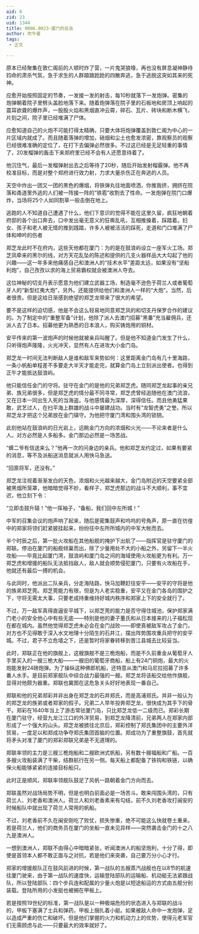 ```yaml
---
aid: 6
zid: 23
uid: 1344
title: 0006.0023-厦门的反击
author: 吹牛者
tags: 
 - 正文

---
```




  原本已经聚集在敦仁阁前的人顿时炸了营，一片鬼哭狼嚎，再也没有屏息凝神静待钧命的肃杀气氛，急于求生的人群踉踉跄跄的四散奔逃，急于逃脱这突如其来的死神。

  应愈开始按照固定的节奏，一发接一发的射击，每10秒就落下一发炮弹。密集的炮弹朝着院子里劈头盖脸地落下来。随着炮弹落在院子里的石板地和房顶上响起的震耳欲聋的爆炸声，一股股火焰和黑烟直冲云霄，碎石、瓦片、砖块和断木横飞，片刻之间，院子里已经堆满了尸体。

  应愈知道自己的火炮不可能打得太精确，只要大体将炮弹覆盖到敦仁阁为中心的一片区域内就成了。而且随着落弹的增加，硝烟和尘土也愈发浓密，靠观察员的观察已经很难准确的定位了，在打下去偏弹必然很多。不过这已经是无足轻重的事情了，20发榴弹的轰击下来郑府里已经不会有人还愿意待着了。

  他沉住气，最后一发榴弹射出去之后等待了20秒，随后开始发射榴霰弹。他不再校准目标，而是对整个郑府进行效力射，力求大量杀伤正在奔逃的人员。

  天空中炸出一团又一团的黑色的爆烟，将铁弹丸往地面喷洒，你推我挤，拥挤在院落和甬道里外逃的人们被一阵接一阵的“铁雹”收割去了性命。一发炮弹在院门口爆炸，当场将25个人如同割草一般击倒在地上。

  逃跑的人不知道自己遭遇了什么，他们下意识的觉得不能在这里久留，疯狂地朝着府邸的各个出口奔去，口中发出毫无意义的狂嘶乱吼，互相推搡着，踩踏着。妇女、孩子和老人被无情的推到践踏，许多人被被活活的踩死，走道和门口堆满了尸体和呻吟的伤者

  郑芝龙此时不在府内，这些天他都在厦门：为的是在鼓浪屿设立一座军火工场。郑芝凤牵来的黑尔的线，对方天花乱坠的陈述和提供的几支火器样品大大勾起了他的兴趣——这一年多来他痛感自己和澳洲人的“技术水平”差距太远，如果没有“坚船利炮”，自己孜孜以求的海上贸易霸权就会被澳洲人夺去。

  这位神秘的切支丹表示愿意为他们建立武器工场，制造毫不逊色于荷兰人或者葡萄牙人的“新型红夷大炮”，另外。还能提供给他们和澳洲人一样的“大炮”。当然，后者很贵。但是这给日渐感到绝望的郑芝龙带来了很大的希望。

  要不是这样的迫切感，他是不会这么轻易地同意郑芝凤的和切支丹保罗合作的建议的。为了制定中的“重整军备”计划，他除了派人去澳门招募“黑番”充当雇佣兵，还派人去了日本。招募他更为熟悉的日本浪人，购买铸炮用的铜材。

  安平传来的第一波炮声的时候他就被亲兵叫醒了。但是他不知道金门发生了什么，只听得炮声隆隆，火光冲天，显然有人在进攻大小金门岛。

  郑芝龙一时间无法判断敌人是谁和敌军来势如何：这里距离金门岛有几十里海路，一条小帆船单程差不多要走大半天才能走完，就算金门岛上立刻派出使者。也得到正午才能抵达鼓浪屿。

  他只能信任金门的守将。驻守在金门的是他的兄弟郑芝虎。随同郑芝龙起事的亲兄弟、族兄弟很多，但是郑芝虎的情分最不同寻常，郑芝虎曾经追随他在澳门流浪，又在日本一同出生入死的当海盗。与他感情最为深厚，深得信任。而且他勇猛果敢，武艺过人，在扫平海上群雄的战斗中屡建战功。当时有“龙智虎勇”之誉。所以郑芝龙才把这个兄弟放在金门镇守。为他把守厦门湾和围头湾的锁钥。

  此刻他站在鼓浪屿的日光岩上，远眺金门方向的浓烟和火光——不论来者是什么人。对方必然是人多船多。金门那边必然是一场苦战。

  “蠎二爷有信送来么？”他再一次的问身边的亲兵。他和郑芝龙约定过，如果有要紧的消息，等不及派船送消息就派人用快马急送。

  “回禀将军，还没有。”

  郑芝龙注视着渐渐发白的天色，浓烟和火光越来越大，金门岛附近的天空要紧全部被黑烟所笼罩，他暗暗觉得不妙，看样子，郑芝虎那边的战斗不大顺利，事不宜迟，他立刻下令：

  “立即击鼓升辕！”他一挥袖子，“备船，我们回中左所城！”

  中军的召集会议的炮声响了起来，随后是密集鼓声和呜呜的号角声，原一直在彷徨中的郑家将领们赶紧披挂起来，纷纷往中左所所城内的中军大帐而去。

  半个时辰之后，第一批火攻船在其他船舰的掩护下出航了——指挥官是驻守厦门的郑联。停泊在厦门的船舰倾巢而出，除了少量用处不大的小船之外，另留下一半火攻船——毕竟比起厦门湾，鼓浪屿和厦门岛之间的海域使用火攻船更为有利。万一郑芝虎和增援的船队无法抵挡敌人，敌人就会顺势侵犯厦门，只要有火攻船在手，他就还有最后一搏的机会。

  与此同时，他派出二队亲兵，分走海陆路，快马加鞭赶往安平——安平的守将是他的族弟郑芝莞。郑芝莞能力有限，但是为人老实稳重，安平又在金门各岛的围护之下，守将无需太大事，只要老成持重维持好城内秩序和郑家上下的安全就行了。

  不过，万一敌军真得直逼安平城下，以郑芝莞的能力是否守得住城池，保护郑家满门老小的安全他心中有些无底——特别是他的妻子董氏和从日本接来的儿子福松现在都在城内。虽然他觉得郑芝虎未必会在金门战败——即使真被敌军攻占了金门，对方也不见得敢于深入水文地理十分陌生的石井江，摆出阵势围攻重兵把守的安平城。不过，君子不立危墙之下，还是暂时将家眷转移到晋江县城去比较妥当。

  此时，郑联正在他的旗舰上，这艘旗舰不是三桅炮船，而是不久前重金从葡萄牙人手里买入的一艘三桅大船——一艘旧的葡萄牙商船，船上有24门铜炮，最大的火炮能发射24磅炮弹。为了操纵这种佛郎机船，还特意从澳门和马尼拉招募了许多番人水手。是目前郑家舰队中综合战力最强的一艘。郑芝龙将该船交给他作旗舰，显得对他颇为器重。郑联也冀图在这危急关头好好地表现一番自己。

  郑联和他的兄弟郑彩并非出身在郑芝龙的石井郑氏，而是高浦郑氏。并非一般认为的郑芝龙的族弟或者郑家的假子。兄弟二人早年投奔郑芝龙，很快成为其手下的骨干。郑彩在1640年当上了游击常驻厦门岛，只比郑芝龙低一二级而已。郑彩长期在厦门驻守，经营九龙江江口的外洋贸易，到郑芝龙降清前，兄弟两人在郑家内部形成了一个强大的山头。郑芝龙被掳往北京后，郑彩控制了郑氏集团中的主要外洋贸易，一度足以和郑成功争夺郑氏集团首脑的位置。郑成功为了重整旗鼓，首先就将矛头对准了厦门的郑彩郑联兄弟是不无道理的。

  郑联率领的主力是三艘三桅炮船和二艘欧洲式帆船，另有数十艘福船和广船。一百多艘火攻船装满了干柴，结群航行在另一侧。每天船上都配备了铁钩和铁链，以确保火船能够紧紧的连接目标船只。

  此时正是顺风，郑联率领舰队鼓足了风帆一路朝着金门方向而去。

  郑联虽然对战场局势不明，但是也明白前面必是一场苦斗。敢来闯围头湾的，只有荷兰人、刘老香和澳洲人。荷兰人和刘老香素来有勾结，前不久刘老香攻打闽安的时候船队中就出现了荷兰人常用的帆船。

  不过，刘老香前不久在闽安刚吃了败仗，损失惨重，绝不可能这么快就卷土重来。若是荷兰人，他们的商务员在厦门的坐船一直未见异样——突然袭击金门的十之八九是澳洲人。

  一想到澳洲人，郑联不由得心中暗暗紧张，听闻澳洲人的船坚炮利，十分了得，即使是首领本人都不敢正面与之对抗，若是他们来突袭，自己要万分小心才行。

  郑家的增援舰队正在鼓风前进的时候，第一战队的五艘蒸汽战舰也在以8节的航速往厦门驶来，由于第一战队的速度快，运输登陆部队的运输船、机动艇无法紧跟战队，所以登陆部队：四个步兵连和配属的少量火炮是以短途船运的方式由五舰分别装载。登陆所用的小发挺也被搁在甲板上。

  若是按照19世纪的标准，第一战队是以一种极端危险的状态进入与郑联的战斗的，甲板下塞满了士兵和弹药，甲板上捆扎着小艇。如果被敌人命中一发炮弹，足以造成严重的伤亡和破坏。但是他们掌握的火力和机动力上的优势，使得元老军官们无需顾虑与此——只要最大的效率就好了。


